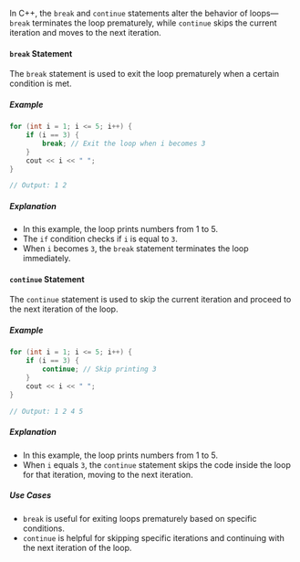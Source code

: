 [//]: #  (### Modifying Loop Behavior Using continue and break)

In C++, the `break` and `continue` statements alter the behavior of loops—`break` terminates the loop prematurely, while `continue` skips the current iteration and moves to the next iteration.

#### `break` Statement

The `break` statement is used to exit the loop prematurely when a certain condition is met.

##### Example

```cpp
for (int i = 1; i <= 5; i++) {
    if (i == 3) {
        break; // Exit the loop when i becomes 3
    }
    cout << i << " ";
}

// Output: 1 2
```

##### Explanation

- In this example, the loop prints numbers from 1 to 5.
- The `if` condition checks if `i` is equal to `3`.
- When `i` becomes `3`, the `break` statement terminates the loop immediately.

#### `continue` Statement

The `continue` statement is used to skip the current iteration and proceed to the next iteration of the loop.

##### Example

```cpp
for (int i = 1; i <= 5; i++) {
    if (i == 3) {
        continue; // Skip printing 3
    }
    cout << i << " ";
}

// Output: 1 2 4 5
```

##### Explanation

- In this example, the loop prints numbers from 1 to 5.
- When `i` equals `3`, the `continue` statement skips the code inside the loop for that iteration, moving to the next iteration.

##### Use Cases

- `break` is useful for exiting loops prematurely based on specific conditions.
- `continue` is helpful for skipping specific iterations and continuing with the next iteration of the loop.
